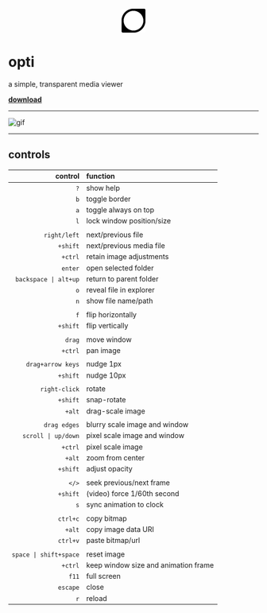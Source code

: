 <p align="center">
    <img src="https://raw.githubusercontent.com/torcado194/opti/master/icon-dark.png" alt="icon" width="48"/>
</p>

# opti

a simple, transparent media viewer

 **[download](https://github.com/torcado194/opti/releases)**

------

<img src="https://raw.githubusercontent.com/torcado194/opti/master/screenshots/opti1.gif" alt="gif"/>


------

## controls

|              control | function                                |
|---------------------:|:----------------------------------------|
|                   `?`| show help                               |
|                   `b`| toggle border                           |
|                   `a`| toggle always on top                    |
|                   `l`| lock window position/size               |
|                      |                                         |
|          `right/left`| next/previous file                      |
|              `+shift`| next/previous media file                |
|               `+ctrl`|   retain image adjustments              |
|               `enter`| open selected folder                    |
| `backspace \| alt+up`| return to parent folder                 |
|                   `o`| reveal file in explorer                 |
|                   `n`| show file name/path                     |
|                      |                                         |
|                   `f`| flip horizontally                       |
|              `+shift`| flip vertically                         |
|                      |                                         |
|                `drag`| move window                             |
|               `+ctrl`| pan image                               |
|                      |                                         |
|     `drag+arrow keys`| nudge 1px                               |
|              `+shift`| nudge 10px                              |
|                      |                                         |
|         `right-click`| rotate                                  |
|              `+shift`|   snap-rotate                           |
|                `+alt`| drag-scale image                        |
|                      |                                         |
|          `drag edges`| blurry scale image and window           |
|   `scroll \| up/down`| pixel scale image and window            |
|               `+ctrl`| pixel scale image                       |
|                `+alt`|   zoom from center                      |
|              `+shift`| adjust opacity                          |
|                      |                                         |
|                 `</>`| seek previous/next frame                |
|              `+shift`|   (video) force 1/60th second           |
|                   `s`| sync animation to clock                 |
|                      |                                         |
|              `ctrl+c`| copy bitmap                             |
|                `+alt`| copy image data URI                     |
|              `ctrl+v`| paste bitmap/url                        |
|                      |                                         |
|`space \| shift+space`| reset image | reset player              |
|               `+ctrl`|   keep window size and animation frame  |
|                 `f11`|   full screen                           |
|              `escape`| close                                   |
|                   `r`| reload                                  |